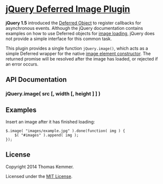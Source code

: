 # [jQuery Deferred Image Plugin](http://github.com/tkem/jquery-image/)

**jQuery 1.5** introduced the [Deferred Object][1] to register
callbacks for asynchronous events.  Although the jQuery documentation
contains examples on how to use Deferred objects for [image
loading][2], jQuery does not provide a simple interface for this
common task.

This plugin provides a single function `jQuery.image()`, which acts as
a simple Deferred wrapper for the native [image element
constructor][3].  The returned promise will be resolved after the
image has loaded, or rejected if an error occurs.


## API Documentation

### jQuery.image( src [, width [, height ] ] )


## Examples

Insert an image after it has finished loading:

    $.image( "images/example.jpg" ).done(function( img ) {
        $( "#images" ).append( img );
    });


## License

Copyright 2014 Thomas Kemmer.

Licensed under the [MIT License][4].


[1]: http://api.jquery.com/category/deferred-object/
[2]: http://learn.jquery.com/code-organization/deferreds/examples/#image-loading
[3]: http://developer.mozilla.org/en/docs/Web/API/HTMLImageElement.Image
[4]: http://raw.github.com/tkem/jquery-image/master/LICENSE
